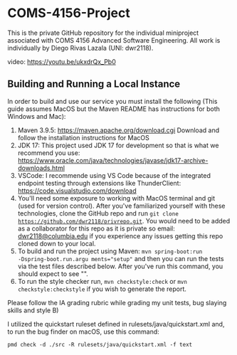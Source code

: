# COMS-4156-Project
This is the private GitHub repository for the individual miniproject associated with 
COMS 4156 Advanced Software Engineering. All work is individually by Diego Rivas
Lazala (UNI: dwr2118).

video: https://youtu.be/ukxdrQx_Pb0

## Building and Running a Local Instance
In order to build and use our service you must install the following (This guide assumes MacOS but the Maven README has instructions for both Windows and Mac):

1. Maven 3.9.5: https://maven.apache.org/download.cgi Download and follow the installation instructions for MacOS
2. JDK 17: This project used JDK 17 for development so that is what we recommend you use: https://www.oracle.com/java/technologies/javase/jdk17-archive-downloads.html
3. VSCode: I recommende using VS Code because of the integrated endpoint testing through extensions like ThunderClient: https://code.visualstudio.com/download 
4. You'll need some exposure to working with MacOS terminal and git (used for version control). After
you've familiarized yourself with these technologies, clone the GitHub repo and run 
<code>git clone https://github.com/dwr2118/privrepo.git</code>. You would need to be added as a collaborator
for this repo as it is private so email: dwr2118@columbia.edu if you experience any issues getting 
this repo cloned down to your local. 
5. To build and run the project using Maven: <code>mvn spring-boot:run -Dspring-boot.run.argu
ments="setup"</code> and then you can run the tests via the test files described below. After you've run this command, you should expect to see "".
6. To run the style checker run, <code>mvn checkstyle:check</code> or <code>mvn checkstyle:checkstyle</code> if you wish to generate the report. 

<!-- Our endpoints are listed below in the "Endpoints" section, with brief descriptions of their parameters. For in-depth examples and system-level
tests of them, see the section "Postman Test Documentation" below. -->

Please follow the IA grading rubric while grading my unit tests, bug slaying skills and style B) 

I utilized the quickstart ruleset defined in rulesets/java/quickstart.xml
and, to run the bug finder on macOS, use this command: 

```
pmd check -d ./src -R rulesets/java/quickstart.xml -f text
```


